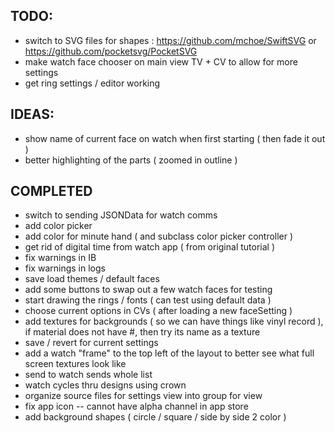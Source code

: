 
## TODO:
- switch to SVG files for shapes : https://github.com/mchoe/SwiftSVG or https://github.com/pocketsvg/PocketSVG
- make watch face chooser on main view TV + CV to allow for more settings 
- get ring settings / editor working

## IDEAS:
- show name of current face on watch when first starting ( then fade it out )
- better highlighting of the parts ( zoomed in outline )

## COMPLETED
- switch to sending JSONData for watch comms
- add color picker
- add color for minute hand ( and subclass color picker controller )
- get rid of digital time from watch app ( from original tutorial )
- fix warnings in IB 
- fix warnings in logs
- save load themes / default faces
- add some buttons to swap out a few watch faces for testing
- start drawing the rings / fonts ( can test using default data )
- choose current options in CVs ( after loading a new faceSetting )
- add textures for backgrounds ( so we can have things like vinyl record ), if material does not have #, then try its name as a texture
- save / revert for current settings
- add a watch "frame" to the top left of the layout to better see what full screen textures look like
- send to watch sends whole list
- watch cycles thru designs using crown
- organize source files for settings view into group for view 
- fix app icon -- cannot have alpha channel in app store 
- add background shapes ( circle / square / side by side 2 color )
